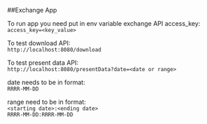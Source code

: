 ##Exchange App

To run app you need put in env variable exchange API access_key:  
`access_key=<key_value>`

To test download API:  
`http://localhost:8080/download`

To test present data API:  
`http://localhost:8080/presentData?date=<date or range>`

date needs to be in format:  
`RRRR-MM-DD`

range need to be in format:  
`<starting date>:<ending date>`  
`RRRR-MM-DD:RRRR-MM-DD`